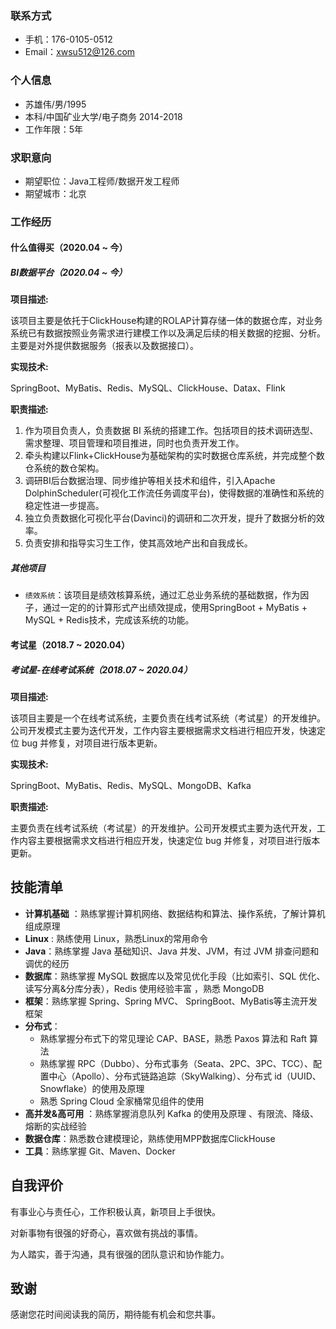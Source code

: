 ### **联系方式**

- 手机：176-0105-0512
- Email：xwsu512@126.com

### **个人信息**

- 苏雄伟/男/1995
- 本科/中国矿业大学/电子商务 2014-2018
- 工作年限：5年

### 求职意向

- 期望职位：Java工程师/数据开发工程师
- 期望城市：北京

### **工作经历**

#### **什么值得买（2020.04 ~ 今）**

##### **BI数据平台（2020.04 ~ 今）**

**项目描述:**

该项目主要是依托于ClickHouse构建的ROLAP计算存储一体的数据仓库，对业务系统已有数据按照业务需求进行建模工作以及满足后续的相关数据的挖掘、分析。主要是对外提供数据服务（报表以及数据接口）。

**实现技术:**

SpringBoot、MyBatis、Redis、MySQL、ClickHouse、Datax、Flink

**职责描述:**

1. 作为项目负责人，负责数据 BI 系统的搭建工作。包括项目的技术调研选型、需求整理、项目管理和项目推进，同时也负责开发工作。
2. 牵头构建以Flink+ClickHouse为基础架构的实时数据仓库系统，并完成整个数仓系统的数仓架构。
3. 调研BI后台数据治理、同步维护等相关技术和组件，引入Apache DolphinScheduler(可视化工作流任务调度平台)，使得数据的准确性和系统的稳定性进一步提高。
4. 独立负责数据化可视化平台(Davinci)的调研和二次开发，提升了数据分析的效率。
5. 负责安排和指导实习生工作，使其高效地产出和自我成长。

##### **其他项目**

- `绩效系统`：该项目是绩效核算系统，通过汇总业务系统的基础数据，作为因子，通过一定的的计算形式产出绩效提成，使用SpringBoot + MyBatis + MySQL + Redis技术，完成该系统的功能。

#### **考试星（2018.7 ~ 2020.04）**

##### **考试星-在线考试系统（2018.07 ~ 2020.04）**

**项目描述:**

该项目主要是一个在线考试系统，主要负责在线考试系统（考试星）的开发维护。公司开发模式主要为迭代开发，工作内容主要根据需求文档进行相应开发，快速定位 bug 并修复，对项目进行版本更新。

**实现技术:**

SpringBoot、MyBatis、Redis、MySQL、MongoDB、Kafka

**职责描述:**

主要负责在线考试系统（考试星）的开发维护。公司开发模式主要为迭代开发，工作内容主要根据需求文档进行相应开发，快速定位 bug 并修复，对项目进行版本更新。

## **技能清单**

- **计算机基础** ：熟练掌握计算机网络、数据结构和算法、操作系统，了解计算机组成原理
- **Linux** : 熟练使用 Linux，熟悉Linux的常用命令
- **Java**：熟练掌握 Java 基础知识、Java 并发、JVM，有过 JVM 排查问题和调优的经历
- **数据库**：熟练掌握 MySQL 数据库以及常见优化手段（比如索引、SQL 优化、读写分离&分库分表），Redis 使用经验丰富 ，熟悉 MongoDB
- **框架**：熟练掌握 Spring、Spring MVC、 SpringBoot、MyBatis等主流开发框架
- **分布式**：
    - 熟练掌握分布式下的常见理论 CAP、BASE，熟悉 Paxos 算法和 Raft 算法
    - 熟练掌握 RPC（Dubbo）、分布式事务（Seata、2PC、3PC、TCC）、配置中心（Apollo）、分布式链路追踪（SkyWalking）、分布式 id（UUID、Snowflake）的使用及原理
    - 熟悉 Spring Cloud 全家桶常见组件的使用
- **高并发&高可用** ：熟练掌握消息队列 Kafka 的使用及原理 、有限流、降级、熔断的实战经验
- **数据仓库**：熟悉数仓建模理论，熟练使用MPP数据库ClickHouse
- **工具**：熟练掌握 Git、Maven、Docker

## **自我评价**

有事业心与责任心，工作积极认真，新项目上手很快。

对新事物有很强的好奇心，喜欢做有挑战的事情。

为人踏实，善于沟通，具有很强的团队意识和协作能力。

## **致谢**

感谢您花时间阅读我的简历，期待能有机会和您共事。